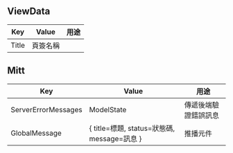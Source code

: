 ## ViewData
| Key  | Value  | 用途  |
| ------------ | ------------ | ------------ |
|  Title | 頁簽名稱  |   |

## Mitt
| Key  | Value  | 用途  |
| ------------ | ------------ | ------------ |
|  ServerErrorMessages | ModelState  | 傳遞後端驗證錯誤訊息  |
|  GlobalMessage | { title=標題, status=狀態碼, message=訊息 }  | 推播元件  |